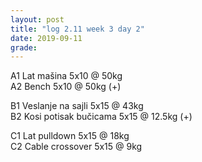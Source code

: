 ```yaml
---
layout: post
title: "log 2.11 week 3 day 2"
date: 2019-09-11
grade:
---
```


A1 Lat mašina 5x10 @ 50kg   
A2 Bench 5x10 @ 50kg (+)      

B1 Veslanje na sajli 5x15 @ 43kg  
B2 Kosi potisak bučicama 5x15 @ 12.5kg (+)   

C1 Lat pulldown 5x15 @ 18kg                
C2 Cable crossover 5x15 @ 9kg      
